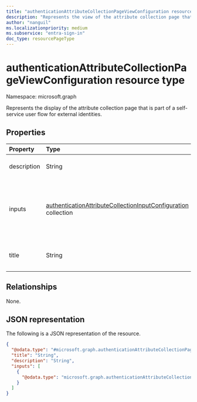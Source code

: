 ```yaml
---
title: "authenticationAttributeCollectionPageViewConfiguration resource type"
description: "Represents the view of the attribute collection page that is part of a self-service user flow for external identities."
author: "nanguil"
ms.localizationpriority: medium
ms.subservice: "entra-sign-in"
doc_type: resourcePageType
---
```


# authenticationAttributeCollectionPageViewConfiguration resource type

Namespace: microsoft.graph

Represents the display of the attribute collection page that is part of a self-service user flow for external identities.

## Properties
|Property|Type|Description|
|:---|:---|:---|
|description|String|The description of the page.|
|inputs|[authenticationAttributeCollectionInputConfiguration](../resources/authenticationattributecollectioninputconfiguration.md) collection|The display configuration of attributes being collected on the attribute collection page.|
|title|String|The title of the attribute collection page.|

## Relationships
None.

## JSON representation
The following is a JSON representation of the resource.
<!-- {
  "blockType": "resource",
  "@odata.type": "microsoft.graph.authenticationAttributeCollectionPageViewConfiguration"
}
-->
``` json
{
  "@odata.type": "#microsoft.graph.authenticationAttributeCollectionPageViewConfiguration",
  "title": "String",
  "description": "String",
  "inputs": [
    {
      "@odata.type": "microsoft.graph.authenticationAttributeCollectionInputConfiguration"
    }
  ]
}
```


